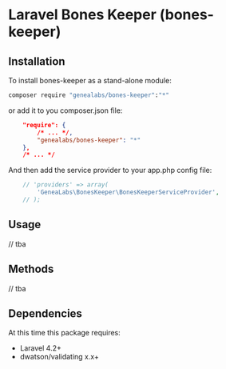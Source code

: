 
# Laravel Bones Keeper (bones-keeper) 

## Installation

To install bones-keeper as a stand-alone module:

```sh
composer require "genealabs/bones-keeper":"*"
```

or add it to you composer.json file:

```json
    "require": {
        /* ... */,
        "genealabs/bones-keeper": "*"
    },
    /* ... */
```

And then add the service provider to your app.php config file:
```php
	// 'providers' => array(
		'GeneaLabs\BonesKeeper\BonesKeeperServiceProvider',
    // );
```

## Usage

// tba

## Methods

// tba
## Dependencies

At this time this package requires:

- Laravel 4.2+
- dwatson/validating x.x+
